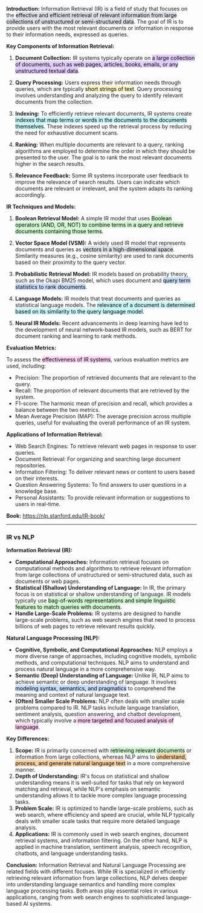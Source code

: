 **Introduction:** Information Retrieval (IR) is a field of study that focuses on the <mark style="background: #CACFD9A6;">effective and efficient retrieval of relevant information from large collections of unstructured or semi-structured data</mark>. The goal of IR is to provide users with the most relevant documents or information in response to their information needs, expressed as queries.

**Key Components of Information Retrieval:**

1. **Document Collection:** IR systems typically operate on <mark style="background: #D2B3FFA6;">a large collection of documents, such as web pages, articles, books, emails, or any unstructured textual data</mark>.
    
2. **Query Processing:** Users express their information needs through queries, which are typically <mark style="background: #FFF3A3A6;">short strings of text</mark>. Query processing involves understanding and analyzing the query to identify relevant documents from the collection.
    
3. **Indexing:** To efficiently retrieve relevant documents, IR systems create <mark style="background: #ABF7F7A6;">indexes that map terms or words in the documents to the documents themselves</mark>. These indexes speed up the retrieval process by reducing the need for exhaustive document scans.
    
4. **Ranking:** When multiple documents are relevant to a query, ranking algorithms are employed to determine the order in which they should be presented to the user. The goal is to rank the most relevant documents higher in the search results.
    
5. **Relevance Feedback:** Some IR systems incorporate user feedback to improve the relevance of search results. Users can indicate which documents are relevant or irrelevant, and the system adapts its ranking accordingly.
    

**IR Techniques and Models:**

1. **Boolean Retrieval Model:** A simple IR model that uses <mark style="background: #BBFABBA6;">Boolean operators (AND, OR, NOT) to combine terms in a query and retrieve documents containing those terms</mark>.
    
2. **Vector Space Model (VSM):** A widely used IR model that represents documents and queries as <mark style="background: #CACFD9A6;">vectors in a high-dimensional space</mark>. Similarity measures (e.g., cosine similarity) are used to rank documents based on their proximity to the query vector.
    
3. **Probabilistic Retrieval Model:** IR models based on probability theory, such as the Okapi BM25 model, which uses document and <mark style="background: #ADCCFFA6;">query term statistics to rank documents</mark>.
    
4. **Language Models:** IR models that treat documents and queries as statistical language models. The <mark style="background: #ABF7F7A6;">relevance of a document is determined based on its similarity to the query language model</mark>.
    
5. **Neural IR Models:** Recent advancements in deep learning have led to the development of neural network-based IR models, such as BERT for document ranking and learning to rank methods.
    

**Evaluation Metrics:**

To assess the <mark style="background: #FFB8EBA6;">effectiveness of IR systems</mark>, various evaluation metrics are used, including:

- Precision: The proportion of retrieved documents that are relevant to the query.
- Recall: The proportion of relevant documents that are retrieved by the system.
- F1-score: The harmonic mean of precision and recall, which provides a balance between the two metrics.
- Mean Average Precision (MAP): The average precision across multiple queries, useful for evaluating the overall performance of an IR system.

**Applications of Information Retrieval:**
- Web Search Engines: To retrieve relevant web pages in response to user queries.
- Document Retrieval: For organizing and searching large document repositories.
- Information Filtering: To deliver relevant news or content to users based on their interests.
- Question Answering Systems: To find answers to user questions in a knowledge base.
- Personal Assistants: To provide relevant information or suggestions to users in real-time.

**Book:**
https://nlp.stanford.edu/IR-book/

---

### IR vs NLP

**Information Retrieval (IR):**

- **Computational Approaches:** Information retrieval focuses on computational methods and algorithms to retrieve relevant information from large collections of unstructured or semi-structured data, such as documents or web pages.
- **Statistical (Shallow) Understanding of Language:** In IR, the primary focus is on statistical or shallow understanding of language. IR models typically use <mark style="background: #BBFABBA6;">bag-of-words representations and simple linguistic features to match queries with documents</mark>.
- **Handle Large-Scale Problems:** IR systems are designed to handle large-scale problems, such as web search engines that need to process billions of web pages to retrieve relevant results quickly.

**Natural Language Processing (NLP):**

- **Cognitive, Symbolic, and Computational Approaches:** NLP employs a more diverse range of approaches, including cognitive models, symbolic methods, and computational techniques. NLP aims to understand and process natural language in a more comprehensive way.
- **Semantic (Deep) Understanding of Language:** Unlike IR, NLP aims to achieve semantic or deep understanding of language. It involves <mark style="background: #ADCCFFA6;">modeling syntax, semantics, and pragmatics</mark> to comprehend the meaning and context of natural language text.
- **(Often) Smaller Scale Problems:** NLP often deals with smaller scale problems compared to IR. NLP tasks include language translation, sentiment analysis, question answering, and chatbot development, which typically involve a<mark style="background: #FFB8EBA6;"> more targeted and focused analysis of language</mark>.

**Key Differences:**

1. **Scope:** IR is primarily concerned with <mark style="background: #BBFABBA6;">retrieving relevant documents</mark> or information from large collections, whereas NLP aims to <mark style="background: #FFB86CA6;">understand, process, and generate natural language text</mark> in a more comprehensive manner.
2. **Depth of Understanding:** IR's focus on statistical and shallow understanding means it is well-suited for tasks that rely on keyword matching and retrieval, while NLP's emphasis on semantic understanding allows it to tackle more complex language processing tasks.
3. **Problem Scale:** IR is optimized to handle large-scale problems, such as web search, where efficiency and speed are crucial, while NLP typically deals with smaller scale tasks that require more detailed language analysis.
4. **Applications:** IR is commonly used in web search engines, document retrieval systems, and information filtering. On the other hand, NLP is applied in machine translation, sentiment analysis, speech recognition, chatbots, and language understanding tasks.

**Conclusion:** Information Retrieval and Natural Language Processing are related fields with different focuses. While IR is specialized in efficiently retrieving relevant information from large collections, NLP delves deeper into understanding language semantics and handling more complex language processing tasks. Both areas play essential roles in various applications, ranging from web search engines to sophisticated language-based AI systems.